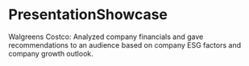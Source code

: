 # PresentationShowcase

Walgreens Costco:
Analyzed company financials and gave recommendations to an audience based on company ESG factors and company growth outlook. 
